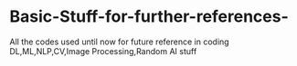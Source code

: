 # Basic-Stuff-for-further-references-
All the codes used until now for future reference in coding DL,ML,NLP,CV,Image Processing,Random AI stuff

